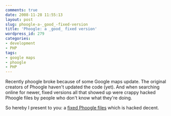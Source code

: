 ```yaml
---
comments: true
date: 2008-11-28 11:55:13
layout: post
slug: phoogle-a-_good_-fixed-version
title: 'Phoogle: a _good_ fixed version'
wordpress_id: 279
categories:
- development
- PHP
tags:
- google maps
- phoogle
- PHP
---
```


Recently phoogle broke because of some Google maps update. The original creators of Phoogle haven't updated the code (yet). And when searching online for newer, fixed versions all that showed up were crappy hacked Phoogle files by people who don't know what they're doing.

So hereby I present to you: a [fixed Phoogle files](http://www.vanutsteen.nl/wp-content/uploads/2008/11/phoogle.zip) which is hacked decent.
